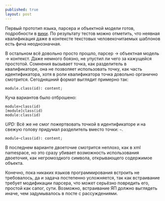 ```yaml
---
published: true
layout: post
---
```


Первый прототип языка, парсера и объектной модели готов, подробности в [вики](https://github.com/kpmy/ot/wiki). 
По результату тестов можно отметить, что неявная квалификация даже в контексте текстовых человекочитаемых шаблонов есть фича неоднозначная. 

В остальном всё довольно просто прошло, парсер -> объектная модель -> контекст. Даже немного боязно, не упустил ли чего за кажущейся простотой. 
Сомнения вызывает точка, как разделитель в квалификаторе, она не позволяет использовать точку, как часть идентификатора, хотя в роли квалификатора точка довольно органично смотрится. 
Сегодняшний формат выглядит примерно так:

    module.class(id): content;

Куча вариантов было отброшено:

    module>class(id)
    [module]class(id)
    module:class(id)
    
*UPD:* Всё же не смог пожертвовать точкой в идентификаторе и на свежую голову придумал разделитель вместо точки: `~`.

    module~class(id): content;


В последнем варианте двоеточие смотрится неплохо, как в xml namespace, но это сразу убивает возможность использования двоеточия, как негромоздкого символа, открывающего содержимое объекта.

Конечно, пока никаких языков программирования встроить не требовалось, да и задача постепенно усложняется, так как встраивание требует модификации парсера, что может серьёзно повредить его, простой как сапог, сути. 
Возможно, встраивание ЯП должно выглядеть иначе, чем задумывалось в посте с рассуждениями.

